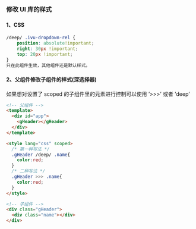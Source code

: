 ### 修改 UI 库的样式

#### 1、CSS

```css
/deep/ .ivu-dropdown-rel {
    position: absolute!important;
    right: 30px !important;
    top: 20px !important;
}
只在此组件生效，其他组件还是默认样式。
```

#### 2、父组件修改子组件的样式(深选择器)

如果想对设置了 scoped 的子组件里的元素进行控制可以使用 ’>>>’ 或者 ’deep’

```html
<!-- 父组件 -->
<template>
  <div id="app">
    <gHeader></gHeader>
  </div>
</template>

<style lang="css" scoped>
  /* 第一种写法 */
  .gHeader /deep/ .name{
    color:red;
  }
  /* 二种写法 */
  .gHeader >>> .name{
    color:red;
  }
</style>

<!-- 子组件 -->
<div class="gHeader">
  <div class="name"></div>
</div>
```
